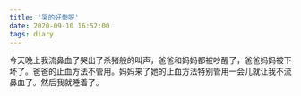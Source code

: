 ```yaml
---
title: '哭的好惨呀'
date: 2020-09-10 16:52:00
tags: diary
---
```

今天晚上我流鼻血了哭出了杀猪般的叫声，爸爸和妈妈都被吵醒了，爸爸妈妈被下坏了。爸爸的止血方法不管用。妈妈来了她的止血方法特别管用一会儿就让我不流鼻血了。然后我就睡着了。
